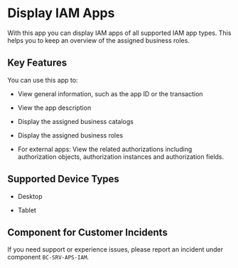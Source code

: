 <!-- loio2cabad5cf4c649e5a1115f91a8f8e48c -->

# Display IAM Apps



With this app you can display IAM apps of all supported IAM app types. This helps you to keep an overview of the assigned business roles.



## Key Features

You can use this app to:



-   View general information, such as the app ID or the transaction

-   View the app description

-   Display the assigned business catalogs

-   Display the assigned business roles

-   For external apps: View the related authorizations including authorization objects, authorization instances and authorization fields.



<a name="loio2cabad5cf4c649e5a1115f91a8f8e48c__supported_devices"/>

## Supported Device Types

-   Desktop

-   Tablet




<a name="loio2cabad5cf4c649e5a1115f91a8f8e48c__customer_component"/>

## Component for Customer Incidents

If you need support or experience issues, please report an incident under component `BC-SRV-APS-IAM`.

